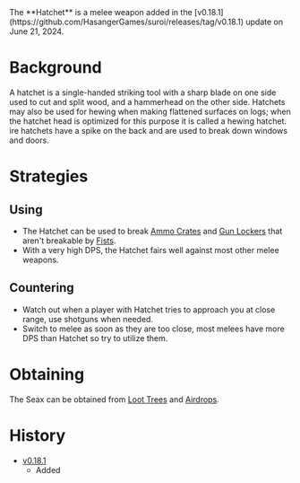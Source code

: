<Stub/>
The **Hatchet** is a melee weapon added in the [v0.18.1](https://github.com/HasangerGames/suroi/releases/tag/v0.18.1) update on June 21, 2024.

# Background
A hatchet is a single-handed striking tool with a sharp blade on one side used to cut and split wood, and a hammerhead on the other side. Hatchets may also be used for hewing when making flattened surfaces on logs; when the hatchet head is optimized for this purpose it is called a hewing hatchet. ire hatchets have a spike on the back and are used to break down windows and doors.

# Strategies

## Using
- The Hatchet can be used to break [Ammo Crates](/obstacles/ammo_crate) and [Gun Lockers](/obstacles/gun_locker) that aren't breakable by [Fists](/weapons/melee/fists).
- With a very high DPS, the Hatchet fairs well against most other melee weapons.

## Countering

- Watch out when a player with Hatchet tries to approach you at close range, use shotguns when needed.
- Switch to melee as soon as they are too close, most melees have more DPS than Hatchet so try to utilize them.
  
# Obtaining

The Seax can be obtained from [Loot Trees](obstacles/loot_tree) and [Airdrops](obstacles/airdrops).

# History

- [v0.18.1](https://github.com/HasangerGames/suroi/releases/tag/v0.18.1)
  - Added
